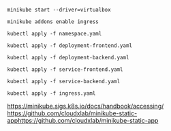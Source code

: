```
minikube start --driver=virtualbox

minikube addons enable ingress

kubectl apply -f namespace.yaml

kubectl apply -f deployment-frontend.yaml

kubectl apply -f deployment-backend.yaml

kubectl apply -f service-frontend.yaml

kubectl apply -f service-backend.yaml

kubectl apply -f ingress.yaml
```

https://minikube.sigs.k8s.io/docs/handbook/accessing/
https://github.com/cloudxlab/minikube-static-apphttps://github.com/cloudxlab/minikube-static-app